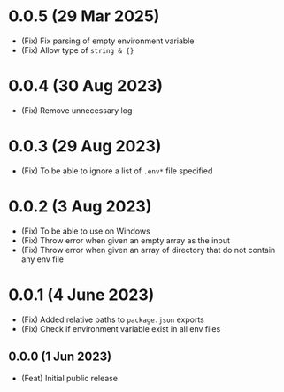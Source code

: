 # 0.0.5 (29 Mar 2025)

-   (Fix) Fix parsing of empty environment variable
-   (Fix) Allow type of `string & {}`

# 0.0.4 (30 Aug 2023)

- (Fix) Remove unnecessary log

# 0.0.3 (29 Aug 2023)

- (Fix) To be able to ignore a list of `.env*` file specified

# 0.0.2 (3 Aug 2023)

- (Fix) To be able to use on Windows
- (Fix) Throw error when given an empty array as the input
- (Fix) Throw error when given an array of directory that do not contain any env file

# 0.0.1 (4 June 2023)

- (Fix) Added relative paths to `package.json` exports
- (Fix) Check if environment variable exist in all env files

## 0.0.0 (1 Jun 2023)

- (Feat) Initial public release
